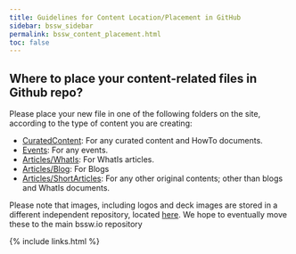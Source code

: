 ```yaml
---
title: Guidelines for Content Location/Placement in GitHub
sidebar: bssw_sidebar
permalink: bssw_content_placement.html
toc: false
---
```


## Where to place your content-related files in Github repo?
Please place your new file in one of the following folders on the site, according to the type of content you are creating:

- [CuratedContent](https://github.com/betterscientificsoftware/bssw.io/tree/master/CuratedContent): For any curated content and  HowTo documents.
- [Events](https://github.com/betterscientificsoftware/bssw.io/tree/master/Events): For any events.
- [Articles/WhatIs](https://github.com/betterscientificsoftware/bssw.io/tree/master/Articles/WhatIs): For WhatIs articles.
- [Articles/Blog](https://github.com/betterscientificsoftware/bssw.io/tree/master/Articles/Blog): For Blogs
- [Articles/ShortArticles](https://github.com/betterscientificsoftware/bssw.io/tree/master/Articles/ShortArticles): For any other original contents; other than blogs and WhatIs documents.


Please note that images, including logos and deck images are stored
in a different independent repository, located [here](https://github.com/betterscientificsoftware/images). We hope to eventually
move these to the main bssw.io repository

{% include links.html %}
